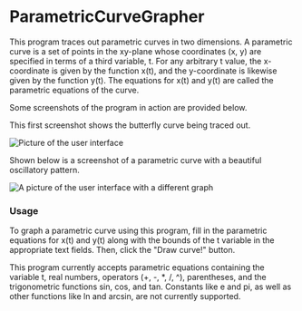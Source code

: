 # ParametricCurveGrapher

This program traces out parametric curves in two dimensions. A parametric curve is a set 
of points in the xy-plane whose coordinates (x, y) are specified in terms of a third
variable, t. For any arbitrary t value, the x-coordinate is given by the function x(t), and
the y-coordinate is likewise given by the function y(t). The equations for x(t) and y(t)
are called the parametric equations of the curve.

Some screenshots of the program in action are provided below.

This first screenshot shows the butterfly curve being traced out.

![Picture of the user interface](https://user-images.githubusercontent.com/25561432/82864687-f264b700-9ed9-11ea-8a92-c14f2485e2a2.PNG)

Shown below is a screenshot of a parametric curve with a beautiful oscillatory pattern.

![A picture of the user interface with a different graph](https://user-images.githubusercontent.com/25561432/82864681-f09af380-9ed9-11ea-8ec0-5aae41c25822.PNG)


### Usage

To graph a parametric curve using this program, fill in the parametric equations for x(t)
and y(t) along with the bounds of the t variable in the appropriate text fields. Then, click the
"Draw curve!" button.

This program currently accepts parametric equations containing the variable t, real numbers, 
operators (+, -, *, /, ^), parentheses, and the trigonometric functions sin, cos, and tan. Constants 
like e and pi, as well as other functions like ln and arcsin, are not currently supported.
